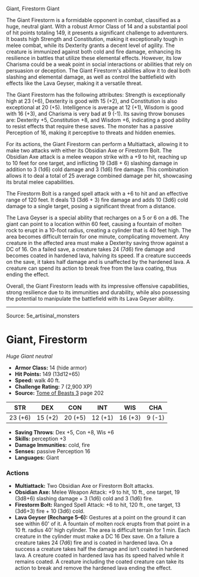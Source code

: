 <MonsterName/>Giant, Firestorm</MonsterName>
<CreatureType/>Giant</CreatureType>

<summary>The Giant Firestorm is a formidable opponent in combat, classified as a huge, neutral giant. With a robust Armor Class of 14 and a substantial pool of hit points totaling 149, it presents a significant challenge to adventurers. It boasts high Strength and Constitution, making it exceptionally tough in melee combat, while its Dexterity grants a decent level of agility. The creature is immunized against both cold and fire damage, enhancing its resilience in battles that utilize these elemental effects. However, its low Charisma could be a weak point in social interactions or abilities that rely on persuasion or deception. The Giant Firestorm's abilities allow it to deal both slashing and elemental damage, as well as control the battlefield with effects like the Lava Geyser, making it a versatile threat.</summary>

<detail>

The Giant Firestorm has the following attributes: Strength is exceptionally high at 23 (+6), Dexterity is good with 15 (+2), and Constitution is also exceptional at 20 (+5). Intelligence is average at 12 (+1), Wisdom is good with 16 (+3), and Charisma is very bad at 9 (-1). Its saving throw bonuses are: Dexterity +5, Constitution +8, and Wisdom +6, indicating a good ability to resist effects that require these saves. The monster has a passive Perception of 16, making it perceptive to threats and hidden enemies.

For its actions, the Giant Firestorm can perform a Multiattack, allowing it to make two attacks with either its Obsidian Axe or Firestorm Bolt. The Obsidian Axe attack is a melee weapon strike with a +9 to hit, reaching up to 10 feet for one target, and inflicting 19 (3d8 + 6) slashing damage in addition to 3 (1d6) cold damage and 3 (1d6) fire damage. This combination allows it to deal a total of 25 average combined damage per hit, showcasing its brutal melee capabilities.

The Firestorm Bolt is a ranged spell attack with a +6 to hit and an effective range of 120 feet. It deals 13 (3d6 + 3) fire damage and adds 10 (3d6) cold damage to a single target, posing a significant threat from a distance.

The Lava Geyser is a special ability that recharges on a 5 or 6 on a d6. The giant can point to a location within 60 feet, causing a fountain of molten rock to erupt in a 10-foot radius, creating a cylinder that is 40 feet high. The area becomes difficult terrain for one minute, complicating movement. Any creature in the affected area must make a Dexterity saving throw against a DC of 16. On a failed save, a creature takes 24 (7d6) fire damage and becomes coated in hardened lava, halving its speed. If a creature succeeds on the save, it takes half damage and is unaffected by the hardened lava. A creature can spend its action to break free from the lava coating, thus ending the effect.

Overall, the Giant Firestorm leads with its impressive offensive capabilities, strong resilience due to its immunities and durability, while also possessing the potential to manipulate the battlefield with its Lava Geyser ability.</detail>



---

Source: 5e_artisinal_monsters

# Giant, Firestorm

*Huge* *Giant* *neutral*

- **Armor Class:** 14 (hide armor)
- **Hit Points:** 149 (13d12+65)
- **Speed:** walk 40 ft.
- **Challenge Rating:** 7 (2,900 XP)
- **Source:** [Tome of Beasts 3](https://koboldpress.com/kpstore/product/tome-of-beasts-3-for-5th-edition/) page 202

| STR | DEX | CON | INT | WIS | CHA |
| --- | --- | --- | --- | --- | --- |
| 23 (+6) | 15 (+2) | 20 (+5) | 12 (+1) | 16 (+3) | 9 (-1) |

- **Saving Throws**: Dex +5, Con +8, Wis +6
- **Skills:** perception +3
- **Damage Immunities:** cold, fire
- **Senses:** passive Perception 16
- **Languages:** Giant

### Actions

- **Multiattack:** Two Obsidian Axe or Firestorm Bolt attacks.
- **Obsidian Axe:** Melee Weapon Attack: +9 to hit, 10 ft., one target, 19 (3d8+6) slashing damage + 3 (1d6) cold and 3 (1d6) fire.
- **Firestorm Bolt:** Ranged Spell Attack: +6 to hit, 120 ft., one target, 13 (3d6+3) fire + 10 (3d6) cold.
- **Lava Geyser (Recharge 5–6):** Gestures at a point on the ground it can see within 60' of it. A fountain of molten rock erupts from that point in a 10 ft. radius 40' high cylinder. The area is difficult terrain for 1 min. Each creature in the cylinder must make a DC 16 Dex save. On a failure a creature takes 24 (7d6) fire and is coated in hardened lava. On a success a creature takes half the damage and isn’t coated in hardened lava. A creature coated in hardened lava has its speed halved while it remains coated. A creature including the coated creature can take its action to break and remove the hardened lava ending the effect.




